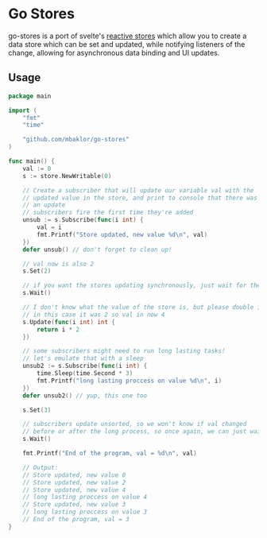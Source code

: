 # Go Stores

go-stores is a port of svelte's [reactive stores](https://svelte.dev/docs/svelte/stores) which allow you to create a data store which can be set and updated, while notifying listeners of the change, allowing for asynchronous data binding and UI updates.


## Usage

```go
package main

import (
	"fmt"
	"time"

	"github.com/mbaklor/go-stores"
)

func main() {
	val := 0
	s := store.NewWritable(0)

	// Create a subscriber that will update our variable val with the
	// updated value in the store, and print to console that there was
	// an update
	// subscribers fire the first time they're added
	unsub := s.Subscribe(func(i int) {
		val = i
		fmt.Printf("Store updated, new value %d\n", val)
	})
	defer unsub() // don't forget to clean up!

	// val now is also 2
	s.Set(2)

	// if you want the stores updating synchronously, just wait for them!
	s.Wait()

	// I don't know what the value of the store is, but please double it!
	// in this case it was 2 so val in now 4
	s.Update(func(i int) int {
		return i * 2
	})

	// some subscribers might need to run long lasting tasks!
	// let's emulate that with a sleep
	unsub2 := s.Subscribe(func(i int) {
		time.Sleep(time.Second * 3)
		fmt.Printf("long lasting proccess on value %d\n", i)
	})
	defer unsub2() // yup, this one too

	s.Set(3)

	// subscribers update unsorted, so we won't know if val changed
	// before or after the long process, so once again, we can just wait!
	s.Wait()

	fmt.Printf("End of the program, val = %d\n", val)

	// Output:
	// Store updated, new value 0
	// Store updated, new value 2
	// Store updated, new value 4
	// long lasting proccess on value 4
	// Store updated, new value 3
	// long lasting proccess on value 3
	// End of the program, val = 3
}
```
